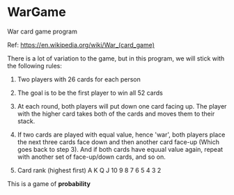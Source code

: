 # WarGame
War card game program

Ref: https://en.wikipedia.org/wiki/War_(card_game)

There is a lot of variation to the game, but in this program, we will stick with the following rules:

1. Two players with 26 cards for each person
2. The goal is to be the first player to win all 52 cards
3. At each round, both players will put down one card facing up. The player with the higher card takes both of the cards and moves them to their stack.
4. If two cards are played with equal value, hence 'war', both players place the next three cards face down and then another card face-up (Which goes back to step 3). 
    And if both cards have equual value again, repeat with another set of face-up/down cards, and so on.

5. Card rank (highest first)	A K Q J 10 9 8 7 6 5 4 3 2

 This is a game of **probability**
